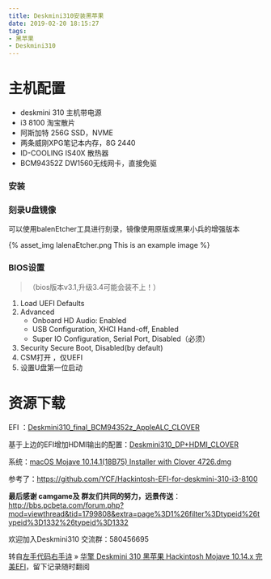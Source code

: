 ```yaml
---
title: Deskmini310安装黑苹果
date: 2019-02-20 18:15:27
tags:
- 黑苹果
- Deskmini310
---
```




# 主机配置

- deskmini 310 主机带电源
- i3 8100 淘宝散片
- 阿斯加特 256G SSD，NVME
- 两条威刚XPG笔记本内存，8G 2440
- ID-COOLING IS40X 散热器
- BCM94352Z DW1560无线网卡，直接免驱

### 安装

### 刻录U盘镜像

可以使用balenEtcher工具进行刻录，镜像使用原版或黑果小兵的增强版本

{% asset_img lalenaEtcher.png This is an example image %}

### BIOS设置

> （bios版本v3.1,升级3.4可能会装不上！）

1. Load UEFI Defaults
2. Advanced
   - Onboard HD Audio: Enabled
   - USB Configuration, XHCI Hand-off, Enabled
   - Super IO Configuration, Serial Port, Disabled（必须）
3. Security Secure Boot, Disabled(by default)
4. CSM打开 ，仅UEFI
5. 设置U盘第一位启动

# 资源下载

EFI ：[Deskmini310_final_BCM94352z_AppleALC_CLOVER](https://www.chenweikang.top/wp-content/uploads/2018/11/Deskmini310_final_BCM94352z_AppleALC_CLOVER.zip)

基于上边的EFI增加HDMI输出的配置：[Deskmini310_DP+HDMI_CLOVER](https://www.chenweikang.top/wp-content/uploads/2018/11/Deskmini310_DPHDMI_CLOVER.zip)

系统：[macOS Mojave 10.14.1(18B75) Installer with Clover 4726.dmg](https://mirrors.dtops.cc/iso/MacOS/daliansky_macos/)

参考了：https://github.com/YCF/Hackintosh-EFI-for-deskmini-310-i3-8100

**最后感谢 camgame及 群友们共同的努力，远景传送**：<http://bbs.pcbeta.com/forum.php?mod=viewthread&tid=1799808&extra=page%3D1%26filter%3Dtypeid%26typeid%3D1332%26typeid%3D1332>

欢迎加入Deskmini310 交流群：580456695



转自[左手代码右手诗](https://www.chenweikang.top/) » [华擎 Deskmini 310 黑苹果 Hackintosh Mojave 10.14.x 完美EFI](https://www.chenweikang.top/?p=613)，留下记录随时翻阅